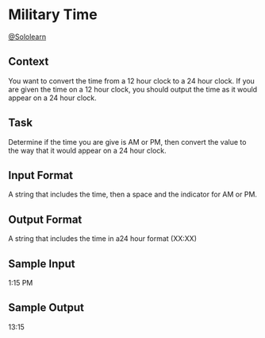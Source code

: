 # Military Time

[@Sololearn](sololearn.com)

## Context

You want to convert the time from a 12 hour clock to a 24 hour clock. If you are given the time on a 12 hour clock, you should output the time as it would appear on a 24 hour clock.

## Task

Determine if the time you are give is AM or PM, then convert the value to the way that it would appear on a 24 hour clock.

## Input Format

A string that includes the time, then a space and the indicator for AM or PM.

## Output Format

A string that includes the time in a24 hour format (XX:XX)

## Sample Input

1:15 PM

## Sample Output

13:15
